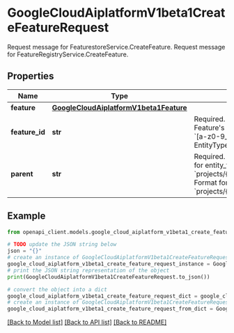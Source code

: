 # GoogleCloudAiplatformV1beta1CreateFeatureRequest

Request message for FeaturestoreService.CreateFeature. Request message for FeatureRegistryService.CreateFeature.

## Properties

Name | Type | Description | Notes
------------ | ------------- | ------------- | -------------
**feature** | [**GoogleCloudAiplatformV1beta1Feature**](GoogleCloudAiplatformV1beta1Feature.md) |  | [optional] 
**feature_id** | **str** | Required. The ID to use for the Feature, which will become the final component of the Feature&#39;s resource name. This value may be up to 128 characters, and valid characters are &#x60;[a-z0-9_]&#x60;. The first character cannot be a number. The value must be unique within an EntityType/FeatureGroup. | [optional] 
**parent** | **str** | Required. The resource name of the EntityType or FeatureGroup to create a Feature. Format for entity_type as parent: &#x60;projects/{project}/locations/{location}/featurestores/{featurestore}/entityTypes/{entity_type}&#x60; Format for feature_group as parent: &#x60;projects/{project}/locations/{location}/featureGroups/{feature_group}&#x60; | [optional] 

## Example

```python
from openapi_client.models.google_cloud_aiplatform_v1beta1_create_feature_request import GoogleCloudAiplatformV1beta1CreateFeatureRequest

# TODO update the JSON string below
json = "{}"
# create an instance of GoogleCloudAiplatformV1beta1CreateFeatureRequest from a JSON string
google_cloud_aiplatform_v1beta1_create_feature_request_instance = GoogleCloudAiplatformV1beta1CreateFeatureRequest.from_json(json)
# print the JSON string representation of the object
print(GoogleCloudAiplatformV1beta1CreateFeatureRequest.to_json())

# convert the object into a dict
google_cloud_aiplatform_v1beta1_create_feature_request_dict = google_cloud_aiplatform_v1beta1_create_feature_request_instance.to_dict()
# create an instance of GoogleCloudAiplatformV1beta1CreateFeatureRequest from a dict
google_cloud_aiplatform_v1beta1_create_feature_request_from_dict = GoogleCloudAiplatformV1beta1CreateFeatureRequest.from_dict(google_cloud_aiplatform_v1beta1_create_feature_request_dict)
```
[[Back to Model list]](../README.md#documentation-for-models) [[Back to API list]](../README.md#documentation-for-api-endpoints) [[Back to README]](../README.md)


